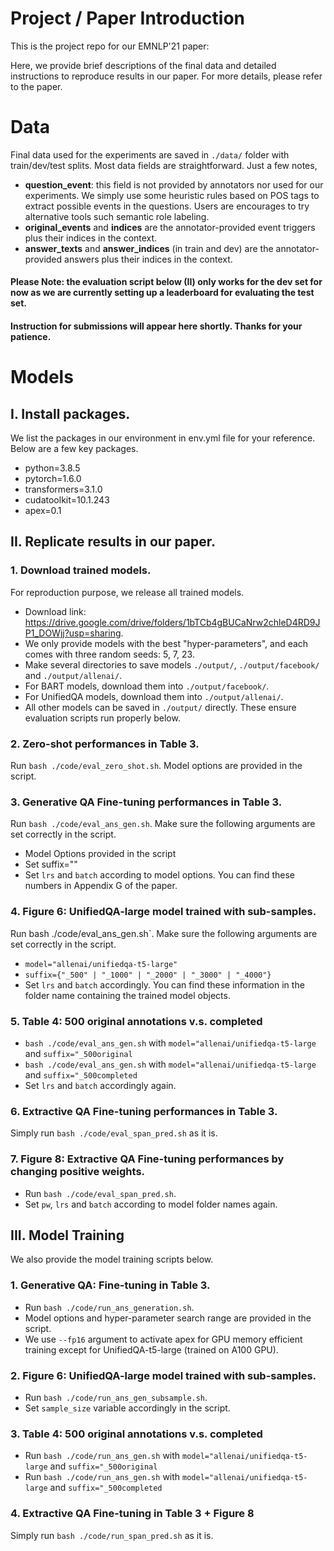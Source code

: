 # Project / Paper Introduction
This is the project repo for our EMNLP'21 paper: 

Here, we provide brief descriptions of the final data and detailed instructions to reproduce results in our paper. For more details, please refer to the paper.

# Data
Final data used for the experiments are saved in `./data/` folder with train/dev/test splits. Most data fields are straightforward. Just a few notes,
- **question_event**: this field is not provided by annotators nor used for our experiments. We simply use some heuristic rules based on POS tags to extract possible events in the questions. Users are encourages to try alternative tools such semantic role labeling. 
- **original_events** and **indices** are the annotator-provided event triggers plus their indices in the context.
- **answer_texts** and **answer_indices** (in train and dev) are the annotator-provided answers plus their indices in the context.

#### __Please Note__: the evaluation script below (II) only works for the dev set for now as we are currently setting up a leaderboard for evaluating the test set.
#### Instruction for submissions will appear here shortly. Thanks for your patience.

# Models
## I. Install packages. 
We list the packages in our environment in env.yml file for your reference. Below are a few key packages.
- python=3.8.5
- pytorch=1.6.0
- transformers=3.1.0
- cudatoolkit=10.1.243
- apex=0.1

## II. Replicate results in our paper.
### 1. Download trained models.
For reproduction purpose, we release all trained models.
- Download link: https://drive.google.com/drive/folders/1bTCb4gBUCaNrw2chleD4RD9JP1_DOWjj?usp=sharing. 
- We only provide models with the best "hyper-parameters", and each comes with three random seeds: 5, 7, 23.
- Make several directories to save models `./output/`, `./output/facebook/` and `./output/allenai/`.
- For BART models, download them into `./output/facebook/`.
- For UnifiedQA models, download them into `./output/allenai/`.
- All other models can be saved in `./output/` directly. These ensure evaluation scripts run properly below.

### 2. Zero-shot performances in Table 3. 
Run `bash ./code/eval_zero_shot.sh`. Model options are provided in the script.

### 3. Generative QA Fine-tuning performances in Table 3.
Run `bash ./code/eval_ans_gen.sh`. Make sure the following arguments are set correctly in the script.
- Model Options provided in the script
- Set suffix=""
- Set `lrs` and `batch` according to model options. You can find these numbers in Appendix G of the paper.

### 4. Figure 6: UnifiedQA-large model trained with sub-samples.
Run bash ./code/eval_ans_gen.sh`. Make sure the following arguments are set correctly in the script.
- `model="allenai/unifiedqa-t5-large"`
- `suffix={"_500" | "_1000" | "_2000" | "_3000" | "_4000"}`
- Set `lrs` and `batch` accordingly. You can find these information in the folder name containing the trained model objects.

### 5. Table 4: 500 original annotations v.s. completed
- `bash ./code/eval_ans_gen.sh` with `model="allenai/unifiedqa-t5-large` and `suffix="_500original`
- `bash ./code/eval_ans_gen.sh` with `model="allenai/unifiedqa-t5-large` and `suffix="_500completed`
- Set `lrs` and `batch` accordingly again.

### 6. Extractive QA Fine-tuning performances in Table 3.
Simply run `bash ./code/eval_span_pred.sh` as it is.

### 7. Figure 8: Extractive QA Fine-tuning performances by changing positive weights.
- Run `bash ./code/eval_span_pred.sh`.
- Set `pw`, `lrs` and `batch` according to model folder names again.


## III. Model Training
We also provide the model training scripts below.

### 1. Generative QA: Fine-tuning in Table 3.
- Run `bash ./code/run_ans_generation.sh`. 
- Model options and hyper-parameter search range are provided in the script.
- We use `--fp16` argument to activate apex for GPU memory efficient training except for UnifiedQA-t5-large (trained on A100 GPU).

### 2. Figure 6: UnifiedQA-large model trained with sub-samples.
- Run `bash ./code/run_ans_gen_subsample.sh`.
- Set `sample_size` variable accordingly in the script.

### 3. Table 4: 500 original annotations v.s. completed
- Run `bash ./code/run_ans_gen.sh` with `model="allenai/unifiedqa-t5-large` and `suffix="_500original`
- Run `bash ./code/run_ans_gen.sh` with `model="allenai/unifiedqa-t5-large` and `suffix="_500completed`

### 4. Extractive QA Fine-tuning in Table 3 + Figure 8
Simply run `bash ./code/run_span_pred.sh` as it is.



